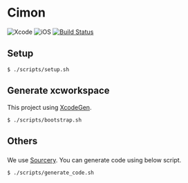 # Cimon

![Xcode](https://img.shields.io/badge/Xcode-12.0-blue.svg)
![iOS](https://img.shields.io/badge/iOS-14.0-orange.svg)
[![Build Status](https://app.bitrise.io/app/67552a4c6bfebb21/status.svg?token=a4mFS2OynWeE0ukVUrw3Ww&branch=master)](https://app.bitrise.io/app/67552a4c6bfebb21)

## Setup

```hcl
$ ./scripts/setup.sh
```

## Generate xcworkspace

This project using [XcodeGen](https://github.com/yonaskolb/XcodeGen).

```hcl
$ ./scripts/bootstrap.sh
```

## Others

###

We use [Sourcery](https://github.com/krzysztofzablocki/Sourcery).
You can generate code using below script.

```hcl
$ ./scripts/generate_code.sh
```

